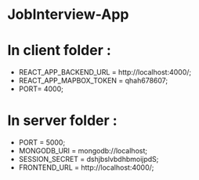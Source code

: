 # JobInterview-App

# In client folder :

- REACT_APP_BACKEND_URL = http://localhost:4000/;
- REACT_APP_MAPBOX_TOKEN = qhah678607;
- PORT= 4000;

# In server folder :

- PORT = 5000;
- MONGODB_URI = mongodb://localhost;
- SESSION_SECRET = dshjbslvbdhbmoijpdS;
- FRONTEND_URL = http://localhost:4000/;

